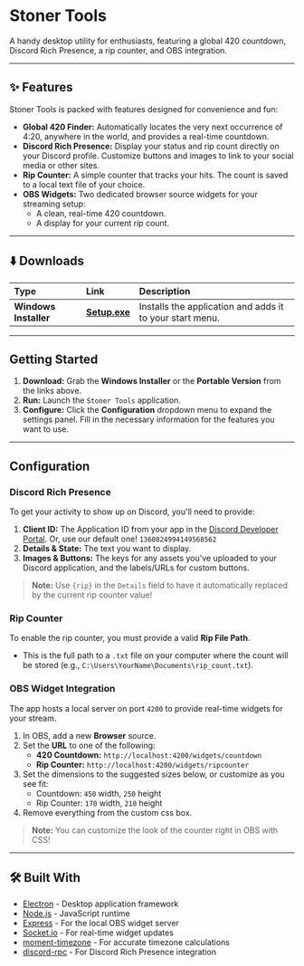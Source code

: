 # Stoner Tools
A handy desktop utility for enthusiasts, featuring a global 420 countdown, Discord Rich Presence, a rip counter, and OBS integration.

---

## ✨ Features

Stoner Tools is packed with features designed for convenience and fun:

*   **Global 420 Finder:** Automatically locates the very next occurrence of 4:20, anywhere in the world, and provides a real-time countdown.
*   **Discord Rich Presence:** Display your status and rip count directly on your Discord profile. Customize buttons and images to link to your social media or other sites.
*   **Rip Counter:** A simple counter that tracks your hits. The count is saved to a local text file of your choice.
*   **OBS Widgets:** Two dedicated browser source widgets for your streaming setup:
    *   A clean, real-time 420 countdown.
    *   A display for your current rip count.

---

## ⬇️ Downloads

| Type | Link | Description |
| :--- | :--- | :--- |
| **Windows Installer** | **[Setup.exe](https://github.com/xanzinfl/Projects/releases/download/v1.0.2/stoner-tools-v1.0.2.setup.exe)** | Installs the application and adds it to your start menu. |

---

## Getting Started

1.  **Download:** Grab the **Windows Installer** or the **Portable Version** from the links above.
2.  **Run:** Launch the `Stoner Tools` application.
3.  **Configure:** Click the **Configuration** dropdown menu to expand the settings panel. Fill in the necessary information for the features you want to use.

---

## Configuration

### Discord Rich Presence
To get your activity to show up on Discord, you'll need to provide:
1.  **Client ID:** The Application ID from your app in the [Discord Developer Portal](https://discord.com/developers/applications). Or, use our default one! `1360824994149568562`
2.  **Details & State:** The text you want to display.
3.  **Images & Buttons:** The keys for any assets you've uploaded to your Discord application, and the labels/URLs for custom buttons.

> **Note:** Use `{rip}` in the `Details` field to have it automatically replaced by the current rip counter value!

### Rip Counter
To enable the rip counter, you must provide a valid **Rip File Path**.
- This is the full path to a `.txt` file on your computer where the count will be stored (e.g., `C:\Users\YourName\Documents\rip_count.txt`).

### OBS Widget Integration
The app hosts a local server on port `4200` to provide real-time widgets for your stream.

1.  In OBS, add a new **Browser** source.
2.  Set the **URL** to one of the following:
    -   **420 Countdown:** `http://localhost:4200/widgets/countdown`
    -   **Rip Counter:** `http://localhost:4200/widgets/ripcounter`
3.  Set the dimensions to the suggested sizes below, or customize as you see fit:
    -   Countdown: `450` width, `250` height
    -   Rip Counter: `170` width, `210` height
4.  Remove everything from the custom css box.
> **Note:** You can customize the look of the counter right in OBS with CSS!

---

## 🛠️ Built With

*   [Electron](https://www.electronjs.org/) - Desktop application framework
*   [Node.js](https://nodejs.org/) - JavaScript runtime
*   [Express](https://expressjs.com/) - For the local OBS widget server
*   [Socket.io](https://socket.io/) - For real-time widget updates
*   [moment-timezone](https://momentjs.com/timezone/) - For accurate timezone calculations
*   [discord-rpc](https://github.com/discordjs/RPC) - For Discord Rich Presence integration
